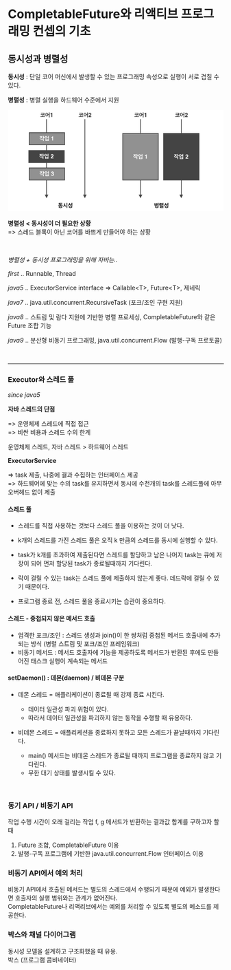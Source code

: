 # CompletableFuture와 리액티브 프로그래밍 컨셉의 기초

## 동시성과 병렬성

**동시성** : 단일 코어 머신에서 발생할 수 있는 프로그래밍 속성으로 실행이 서로 겹칠 수 있다.

**병렬성** : 병렬 실행을 하드웨어 수준에서 지원

![동시성과 병렬성](../../../../../resources/modernjavainaction/chapter15/concurrent_parallelism.png)


**병렬성 < 동시성이 더 필요한 상황** <br>
=> 스레드 블록이 아닌 코어를 바쁘게 만들어야 하는 상황

<br>

*병렬성 + 동시성 프로그래밍을 위해 자바는..*

*first* .. Runnable, Thread

*java5* .. ExecutorService interface => Callable\<T>, Future\<T>, 제네릭

*java7* .. java.util.concurrent.RecursiveTask (포크/조인 구현 지원)

*java8* .. 스트림 및 람다 지원에 기반한 병렬 프로세싱, CompletableFuture와 같은 Future 조합 기능

*java9* .. 분산형 비동기 프로그래밍, java.util.concurrent.Flow (발행-구독 프로토콜)



<br>

---

### Executor와 스레드 풀

*since java5*



**자바 스레드의 단점** 

=> 운영체제 스레드에 직접 접근  <br>
=> 비싼 비용과 스레드 수의 한계

운영체제 스레드, 자바 스레드 > 하드웨어 스레드



**ExecutorService** 

=> task 제출, 나중에 결과 수집하는 인터페이스 제공 <br>
=> 하드웨어에 맞는 수의 task를 유지하면서 동시에 수천개의 task를 스레드풀에 아무 오버헤드 없이 제출 


#### 스레드 풀

- 스레드를 직접 사용하는 것보다 스레드 풀을 이용하는 것이 더 낫다.

- k개의 스레드를 가진 스레드 풀은 오직 k 만큼의 스레드를 동시에 실행할 수 있다. 

- task가 k개를 초과하여 제출된다면 스레드를 할당하고 남은 나머지 task는 큐에 저장이 되어 먼저 할당된 task가 종료될때까지 기다린다. 

- 락이 걸릴 수 있는 task는 스레드 풀에 제출하지 않는게 좋다. 데드락에 걸릴 수 있기 때문이다. 

- 프로그램 종료 전, 스레드 풀을 종료시키는 습관이 중요하다. 

#### 스레드 - 중첩되지 않은 메서드 호출 
- 엄격한 포크/조인 : 스레드 생성과 join()이 한 쌍처럼 중첩된 메서드 호출내에 추가 되는 방식 (병렬 스트림 및 포크/조인 프레임워크)
- 비동기 메서드 : 메서드 호출자에 기능을 제공하도록 메서드가 반환된 후에도 만들어진 태스크 실행이 계속되는 메서드 

#### setDaemon() : 데몬(daemon) / 비데몬 구분
- 데몬 스레드 = 애플리케이션이 종료될 때 강제 종료 시킨다. 
    - 데이터 일관성 파괴 위험이 있다.
    - 따라서 데이터 일관성을 파괴하지 않는 동작을 수행할 때 유용하다.
    
- 비데몬 스레드 = 애플리케션을 종료하지 못하고 모든 스레드가 끝날때까지 기다린다. 
    - main() 메서드는 비데몬 스레드가 종료될 때까지 프로그램을 종료하지 않고 기다린다. 
    - 무한 대기 상태를 발생시킬 수 있다. 

<br>

### 동기 API / 비동기 API

작업 수행 시간이 오래 걸리는 작업 f, g 메서드가 반환하는 결과값 합계를 구하고자 할 때 <br> 
1. Future 조합, CompletableFuture 이용 
2. 발행-구독 프로그램에 기반한 java.util.concurrent.Flow 인터페이스 이용 

### 비동기 API에서 예외 처리 

비동기 API에서 호출된 메서드는 별도의 스레드에서 수행되기 때문에 예외가 발생한다면 호출자의 실행 범위와는 관계가 없어진다. <br>
CompletableFuture나 리액리브에서는 예외를 처리할 수 있도록 별도의 메소드를 제공한다. <br>

### 박스와 채널 다이어그램

동시성 모델을 설계하고 구조화했을 때 유용. <br>
박스 (프로그램 콤비네이터)
 
